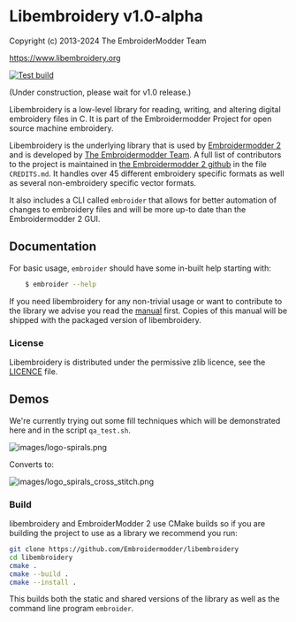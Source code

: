 # Libembroidery v1.0-alpha

Copyright (c) 2013-2024 The EmbroiderModder Team

https://www.libembroidery.org

[![Test build](https://github.com/Embroidermodder/libembroidery/actions/workflows/build.yml/badge.svg)](https://github.com/Embroidermodder/libembroidery/actions/workflows/build.yml)

(Under construction, please wait for v1.0 release.)

Libembroidery is a low-level library for reading, writing, 
and altering digital embroidery files in C. It is part of the Embroidermodder Project
for open source machine embroidery.

Libembroidery is the underlying library that is used by
[Embroidermodder 2](http://embroidermodder.org) and is developed by
[The Embroidermodder Team](#the-embroidermodder-team).
A full list of contributors to the project is maintained in
[the Embroidermodder 2 github](https://github.com/Embroidermodder/embroidermodder)
in the file `CREDITS.md`.
It handles over 45 different embroidery specific formats as well
as several non-embroidery specific vector formats.

It also includes a CLI called `embroider` that allows for better automation of
changes to embroidery files and will be more up-to date than
the Embroidermodder 2 GUI.

## Documentation

For basic usage, `embroider` should have some in-built help starting with:

```sh
    $ embroider --help
```

If you need libembroidery for any non-trivial usage or want to contribute to
the library we advise you read the [manual](./manual.md) first.
Copies of this manual will be shipped with the packaged version of
libembroidery.

### License

Libembroidery is distributed under the permissive zlib licence, see the
[LICENCE](./LICENCE.md) file.

## Demos

We're currently trying out some fill techniques which will be demonstrated here and in the script `qa_test.sh`.

![images/logo-spirals.png](images/logo-spirals.png)

Converts to:

![images/logo_spirals_cross_stitch.png](images/logo_spirals_cross_stitch.png)

### Build

libembroidery and EmbroiderModder 2 use CMake builds
so if you are building the project to use as a library we recommend
you run:

```sh
git clone https://github.com/Embroidermodder/libembroidery
cd libembroidery
cmake .
cmake --build .
cmake --install .
```

This builds both the static and shared versions of the library as well
as the command line program `embroider`.

